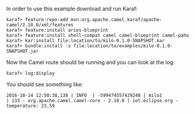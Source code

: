 In order to use this example download and run Karaf:

    karaf> feature:repo-add mvn:org.apache.camel.karaf/apache-camel/2.18.0/xml/features
    karaf> feature:install aries-blueprint
    karaf> feature:install shell-compat camel camel-blueprint camel-paho
    karaf> kar:install file:location/to/milo-0.1.0-SNAPSHOT.kar
    karaf> bundle:install -s file:location/to/examples/milo-0.1.0-SNAPSHOT.jar
    
Now the Camel route should be running and you can look at the log:

    karaf> log:display
    
You should see something like:

    2016-10-14 12:50:38,138 | INFO  | -599474557429248 | milo1                            | 133 - org.apache.camel.camel-core - 2.18.0 | iot.eclipse.org - temperature: 23.59
